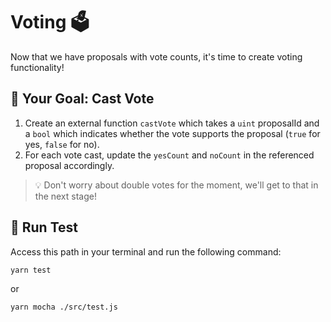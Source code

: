 # Voting 🗳️

Now that we have proposals with vote counts, it's time to create voting functionality!

## 🏁 Your Goal: Cast Vote

1. Create an external function `castVote` which takes a `uint` proposalId and a `bool` which indicates whether the vote supports the proposal (`true` for yes, `false` for no).
2. For each vote cast, update the `yesCount` and `noCount` in the referenced proposal accordingly.

> 💡 Don't worry about double votes for the moment, we'll get to that in the next stage!

## 🧪 Run Test

Access this path in your terminal and run the following command:

```bash
yarn test
```

or

```bash
yarn mocha ./src/test.js
```
